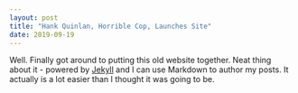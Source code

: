 ```yaml
---
layout: post
title: "Hank Quinlan, Horrible Cop, Launches Site"
date: 2019-09-19
---
```


Well. Finally got around to putting this old website together. Neat thing about it - powered by [Jekyll](http://jekyllrb.com) and I can use Markdown to author my posts. It actually is a lot easier than I thought it was going to be.
